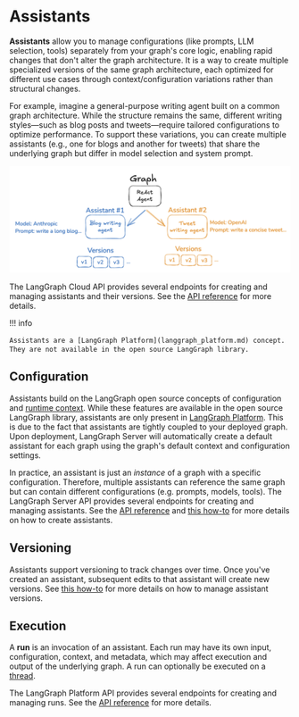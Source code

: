 # Assistants

**Assistants** allow you to manage configurations (like prompts, LLM selection, tools) separately from your graph's core logic, enabling rapid changes that don't alter the graph architecture. It is a way to create multiple specialized versions of the same graph architecture, each optimized for different use cases through context/configuration variations rather than structural changes.

For example, imagine a general-purpose writing agent built on a common graph architecture. While the structure remains the same, different writing styles—such as blog posts and tweets—require tailored configurations to optimize performance. To support these variations, you can create multiple assistants (e.g., one for blogs and another for tweets) that share the underlying graph but differ in model selection and system prompt.

![assistant versions](img/assistants.png)

The LangGraph Cloud API provides several endpoints for creating and managing assistants and their versions. See the [API reference](../cloud/reference/api/api_ref.html#tag/assistants) for more details.

!!! info

    Assistants are a [LangGraph Platform](langgraph_platform.md) concept. They are not available in the open source LangGraph library.

## Configuration

Assistants build on the LangGraph open source concepts of configuration and [runtime context](low_level.md#runtime-context).
While these features are available in the open source LangGraph library, assistants are only present in [LangGraph Platform](langgraph_platform.md). This is due to the fact that assistants are tightly coupled to your deployed graph. Upon deployment, LangGraph Server will automatically create a default assistant for each graph using the graph's default context and configuration settings.

In practice, an assistant is just an _instance_ of a graph with a specific configuration. Therefore, multiple assistants can reference the same graph but can contain different configurations (e.g. prompts, models, tools). The LangGraph Server API provides several endpoints for creating and managing assistants. See the [API reference](../cloud/reference/api/api_ref.html) and [this how-to](../cloud/how-tos/configuration_cloud.md) for more details on how to create assistants.

## Versioning

Assistants support versioning to track changes over time.
Once you've created an assistant, subsequent edits to that assistant will create new versions. See [this how-to](../cloud/how-tos/configuration_cloud.md#create-a-new-version-for-your-assistant) for more details on how to manage assistant versions.

## Execution

A **run** is an invocation of an assistant. Each run may have its own input, configuration, context, and metadata, which may affect execution and output of the underlying graph. A run can optionally be executed on a [thread](./persistence.md#threads).

The LangGraph Platform API provides several endpoints for creating and managing runs. See the [API reference](../cloud/reference/api/api_ref.html#tag/thread-runs/) for more details.
